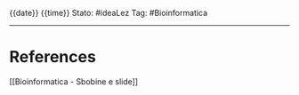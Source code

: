 {{date}} {{time}}
Stato: #ideaLez
Tag: #Bioinformatica 





---
# References
[[Bioinformatica - Sbobine e slide]]